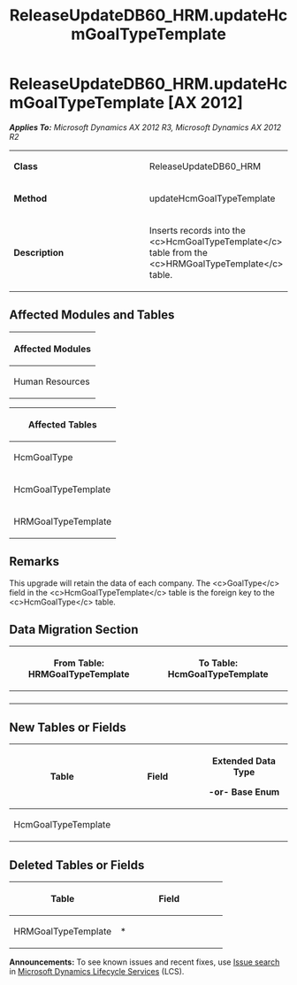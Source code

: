 ﻿---
title: ReleaseUpdateDB60_HRM.updateHcmGoalTypeTemplate
TOCTitle: ReleaseUpdateDB60_HRM.updateHcmGoalTypeTemplate
ms:assetid: fe3ae926-b584-15c2-b2ae-c72eaa129a79
ms:mtpsurl: https://msdn.microsoft.com/en-us/library/JJ720188(v=AX.60)
ms:contentKeyID: 49712493
ms.date: 05/18/2015
mtps_version: v=AX.60
---

# ReleaseUpdateDB60\_HRM.updateHcmGoalTypeTemplate [AX 2012]


_**Applies To:** Microsoft Dynamics AX 2012 R3, Microsoft Dynamics AX 2012 R2_

<table>
<colgroup>
<col style="width: 50%" />
<col style="width: 50%" />
</colgroup>
<tbody>
<tr class="odd">
<td><p><strong>Class</strong></p></td>
<td><p>ReleaseUpdateDB60_HRM</p></td>
</tr>
<tr class="even">
<td><p><strong>Method</strong></p></td>
<td><p>updateHcmGoalTypeTemplate</p></td>
</tr>
<tr class="odd">
<td><p><strong>Description</strong></p></td>
<td><p>Inserts records into the &lt;c&gt;HcmGoalTypeTemplate&lt;/c&gt; table from the &lt;c&gt;HRMGoalTypeTemplate&lt;/c&gt; table.</p></td>
</tr>
</tbody>
</table>


## Affected Modules and Tables

<table>
<colgroup>
<col style="width: 100%" />
</colgroup>
<thead>
<tr class="header">
<th><p>Affected Modules</p></th>
</tr>
</thead>
<tbody>
<tr class="odd">
<td><p>Human Resources</p></td>
</tr>
</tbody>
</table>


<table>
<colgroup>
<col style="width: 100%" />
</colgroup>
<thead>
<tr class="header">
<th><p>Affected Tables</p></th>
</tr>
</thead>
<tbody>
<tr class="odd">
<td><p>HcmGoalType</p></td>
</tr>
<tr class="even">
<td><p>HcmGoalTypeTemplate</p></td>
</tr>
<tr class="odd">
<td><p>HRMGoalTypeTemplate</p></td>
</tr>
</tbody>
</table>


## Remarks

This upgrade will retain the data of each company. The \<c\>GoalType\</c\> field in the \<c\>HcmGoalTypeTemplate\</c\> table is the foreign key to the \<c\>HcmGoalType\</c\> table.

## Data Migration Section

<table>
<colgroup>
<col style="width: 50%" />
<col style="width: 50%" />
</colgroup>
<thead>
<tr class="header">
<th><p>From Table: HRMGoalTypeTemplate</p></th>
<th><p>To Table: HcmGoalTypeTemplate</p></th>
</tr>
</thead>
<tbody>
<tr class="odd">
<td><p></p></td>
<td><p></p></td>
</tr>
</tbody>
</table>


## New Tables or Fields

<table>
<colgroup>
<col style="width: 33%" />
<col style="width: 33%" />
<col style="width: 33%" />
</colgroup>
<thead>
<tr class="header">
<th><p>Table</p></th>
<th><p>Field</p></th>
<th><p>Extended Data Type</p>
<p>-or- Base Enum</p></th>
</tr>
</thead>
<tbody>
<tr class="odd">
<td><p>HcmGoalTypeTemplate</p></td>
<td><p></p></td>
<td><p></p></td>
</tr>
</tbody>
</table>


## Deleted Tables or Fields

<table>
<colgroup>
<col style="width: 50%" />
<col style="width: 50%" />
</colgroup>
<thead>
<tr class="header">
<th><p>Table</p></th>
<th><p>Field</p></th>
</tr>
</thead>
<tbody>
<tr class="odd">
<td><p>HRMGoalTypeTemplate</p></td>
<td><p>*</p></td>
</tr>
</tbody>
</table>

  
**Announcements:** To see known issues and recent fixes, use [Issue search](http://go.microsoft.com/fwlink/?linkid=389258) in [Microsoft Dynamics Lifecycle Services](http://go.microsoft.com/fwlink/?linkid=306505) (LCS).

